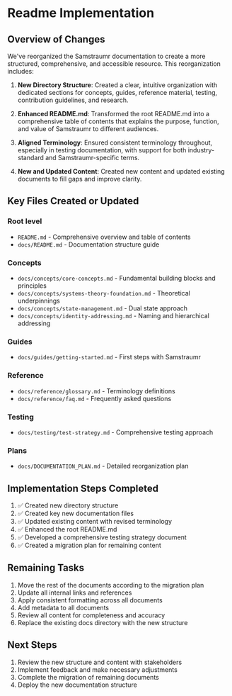 <!-- 
Copyright (c) 2025 [Eric C. Mumford (@heymumford)](https://github.com/heymumford), Gemini Deep Research, Claude 3.7.
-->

# Readme Implementation

## Overview of Changes

We've reorganized the Samstraumr documentation to create a more structured, comprehensive, and accessible resource. This reorganization includes:

1. **New Directory Structure**: Created a clear, intuitive organization with dedicated sections for concepts, guides, reference material, testing, contribution guidelines, and research.

2. **Enhanced README.md**: Transformed the root README.md into a comprehensive table of contents that explains the purpose, function, and value of Samstraumr to different audiences.

3. **Aligned Terminology**: Ensured consistent terminology throughout, especially in testing documentation, with support for both industry-standard and Samstraumr-specific terms.

4. **New and Updated Content**: Created new content and updated existing documents to fill gaps and improve clarity.

## Key Files Created or Updated

### Root level

- `README.md` - Comprehensive overview and table of contents
- `docs/README.md` - Documentation structure guide

### Concepts

- `docs/concepts/core-concepts.md` - Fundamental building blocks and principles
- `docs/concepts/systems-theory-foundation.md` - Theoretical underpinnings
- `docs/concepts/state-management.md` - Dual state approach
- `docs/concepts/identity-addressing.md` - Naming and hierarchical addressing

### Guides

- `docs/guides/getting-started.md` - First steps with Samstraumr

### Reference

- `docs/reference/glossary.md` - Terminology definitions
- `docs/reference/faq.md` - Frequently asked questions

### Testing

- `docs/testing/test-strategy.md` - Comprehensive testing approach

### Plans

- `docs/DOCUMENTATION_PLAN.md` - Detailed reorganization plan

## Implementation Steps Completed

1. ✅ Created new directory structure
2. ✅ Created key new documentation files
3. ✅ Updated existing content with revised terminology
4. ✅ Enhanced the root README.md
5. ✅ Developed a comprehensive testing strategy document
6. ✅ Created a migration plan for remaining content

## Remaining Tasks

1. Move the rest of the documents according to the migration plan
2. Update all internal links and references
3. Apply consistent formatting across all documents
4. Add metadata to all documents
5. Review all content for completeness and accuracy
6. Replace the existing docs directory with the new structure

## Next Steps

1. Review the new structure and content with stakeholders
2. Implement feedback and make necessary adjustments
3. Complete the migration of remaining documents
4. Deploy the new documentation structure
